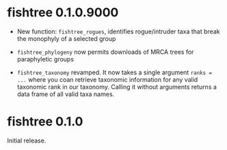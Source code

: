 # fishtree 0.1.0.9000

* New function: `fishtree_rogues`, identifies rogue/intruder taxa that break
  the monophyly of a selected group

* `fishtree_phylogeny` now permits downloads of MRCA trees for paraphyletic
  groups

* `fishtree_taxonomy` revamped. It now takes a single argument `ranks = ...`
  where you coan retrieve taxonomic information for any valid taxonomic rank
  in our taxonomy. Calling it without arguments returns a data frame of all
  valid taxa names.

# fishtree 0.1.0

Initial release.
